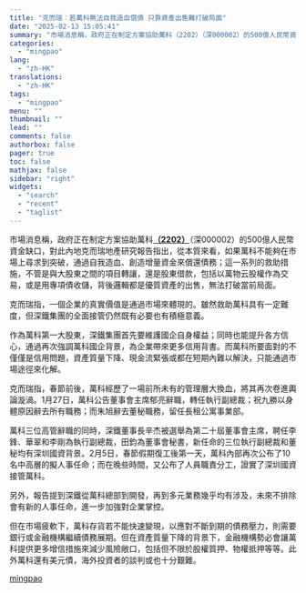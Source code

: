 ```yaml
---
title: "克而瑞︰若萬科無法自我造血償債 只靠資產出售難打破局面"
date: "2025-02-13 15:05:41"
summary: "市場消息稱，政府正在制定方案協助萬科（2202）（深000002）的500億人民幣資金缺口，對此內..."
categories:
  - "mingpao"
lang:
  - "zh-HK"
translations:
  - "zh-HK"
tags:
  - "mingpao"
menu: ""
thumbnail: ""
lead: ""
comments: false
authorbox: false
pager: true
toc: false
mathjax: false
sidebar: "right"
widgets:
  - "search"
  - "recent"
  - "taglist"
---
```


市場消息稱，政府正在制定方案協助萬科[**（2202）**](stock1.php?code=2202)（深000002）的500億人民幣資金缺口，對此內地克而瑞地產研究報告指出，從本質來看，如果萬科不能夠在市場上尋求到突破，通過自我造血、創造增量資金來償還債務；這一系列的救助措施，不管是與大股東之間的項目轉讓，還是股東借款，包括以萬物云股權作為交易，或是用專項債收儲，背後邏輯都是優質資產的出售，無法打破當前局面。


克而瑞指，一個企業的真實價值是通過市場來體現的。雖然救助萬科具有一定難度，但深鐵集團的全面接管仍然既有必要也有積極意義。

作為萬科第一大股東，深鐵集團首先要維護國企自身權益；同時也能提升各方信心，通過再次強調萬科國企背景，為企業帶來更多信用背書。而萬科所要面對的不僅僅是信用問題，資產質量下降、現金流緊張或都在短期內難以解決，只能通過市場途徑來化解。

克而瑞指，春節前後，萬科經歷了一場前所未有的管理層大換血，將其再次卷進輿論漩渦。1月27日，萬科公告董事會主席郁亮辭職，轉任執行副總裁；祝九勝以身體原因辭去所有職務；而朱旭辭去董秘職務，留任長租公寓事業部。

萬科三位高管辭職的同時，深鐵董事長辛杰被選舉為第二十屆董事會主席，聘任李鋒、華翠和李剛為執行副總裁，田鈞為董事會秘書，新任命的三位執行副總裁和董秘均有深圳國資背景。2月5日，春節假期復工後第一天，萬科內部再次公布了10名中高層的擬人事任命；而在晚些時間，又公布了人員職責分工，證實了深圳國資接管萬科。

另外，報告提到深鐵從萬科總部到開發，再到多元業務幾乎均有涉及，未來不排除會有新的人事任命，進一步加強對企業掌控。

但在市場疲軟下，萬科存貨若不能快速變現，以應對不斷到期的債務壓力，則需要銀行或金融機構繼續債務展期。但在資產質量下降的背景下，金融機構勢必會讓萬科提供更多增信措施來減少風險敞口，包括但不限於股權質押、物權抵押等等。此外萬科還有美元債，海外投資者的談判或也十分艱難。

[mingpao](https://finance.mingpao.com/fin/instantf/20250213/1739430151297/%e5%85%8b%e8%80%8c%e7%91%9e-%e8%8b%a5%e8%90%ac%e7%a7%91%e7%84%a1%e6%b3%95%e8%87%aa%e6%88%91%e9%80%a0%e8%a1%80%e5%84%9f%e5%82%b5-%e5%8f%aa%e9%9d%a0%e8%b3%87%e7%94%a2%e5%87%ba%e5%94%ae%e9%9b%a3%e6%89%93%e7%a0%b4%e5%b1%80%e9%9d%a2)

